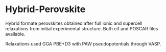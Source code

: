 # Hybrid-Perovskite
Hybrid formate perovskites obtained after full ionic and supercell relaxations from initial experimental structure. Both cif and POSCAR files available.

Relaxations used GGA PBE+D3 with PAW pseudopotentials through VASP.

